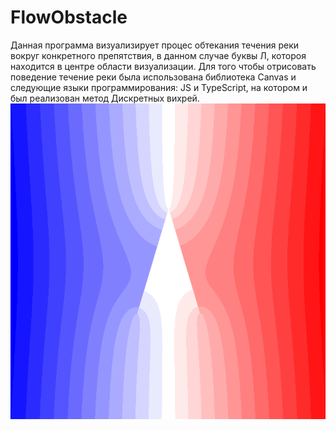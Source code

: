 # FlowObstacle
Данная программа визуализирует процес обтекания течения реки вокруг конкретного препятствия, в данном случае буквы Л, котороя находится в центре области визуализации. Для того чтобы отрисовать поведение течение реки была использована библиотека Canvas и следующие языки программирования: JS и TypeScript, на котором и был реализован метод Дискретных вихрей.
![Альтернативный текст](https://github.com/DmitriyLitvin/FlowObstacle/blob/flow/images/fi.PNG)
